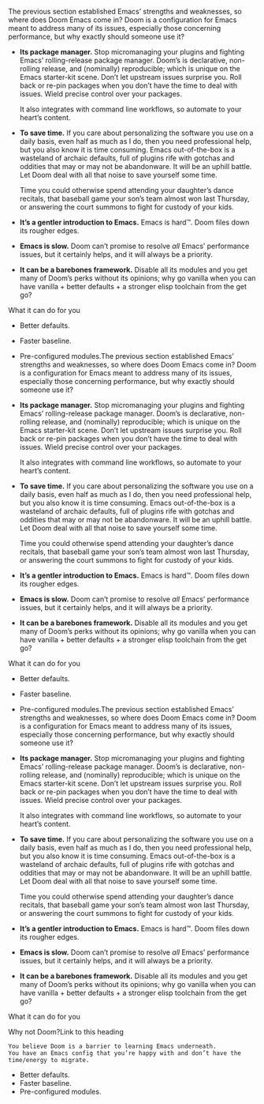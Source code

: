 The previous section established Emacs’ strengths and weaknesses, so where does Doom Emacs come in? Doom is a configuration for Emacs meant to address many of its issues, especially those concerning performance, but why exactly should someone use it?

- **Its package manager.** Stop micromanaging your plugins and fighting Emacs’ rolling-release package manager. Doom’s is declarative, non-rolling release, and (nominally) reproducible; which is unique on the Emacs starter-kit scene. Don’t let upstream issues surprise you. Roll back or re-pin packages when you don’t have the time to deal with issues. Wield precise control over your packages.
    
    It also integrates with command line workflows, so automate to your heart’s content.
    
- **To save time.** If you care about personalizing the software you use on a daily basis, even half as much as I do, then you need professional help, but you also know it is time consuming. Emacs out-of-the-box is a wasteland of archaic defaults, full of plugins rife with gotchas and oddities that may or may not be abandonware. It will be an uphill battle. Let Doom deal with all that noise to save yourself some time.
    
    Time you could otherwise spend attending your daughter’s dance recitals, that baseball game your son’s team almost won last Thursday, or answering the court summons to fight for custody of your kids.
    
- **It’s a gentler introduction to Emacs.** Emacs is hard™. Doom files down its rougher edges.
- **Emacs is slow.** Doom can’t promise to resolve _all_ Emacs’ performance issues, but it certainly helps, and it will always be a priority.
- **It can be a barebones framework.** Disable all its modules and you get many of Doom’s perks without its opinions; why go vanilla when you can have vanilla + better defaults + a stronger elisp toolchain from the get go?

What it can do for you

- Better defaults.
- Faster baseline.
- Pre-configured modules.The previous section established Emacs’ strengths and weaknesses, so where does Doom Emacs come in? Doom is a configuration for Emacs meant to address many of its issues, especially those concerning performance, but why exactly should someone use it?

- **Its package manager.** Stop micromanaging your plugins and fighting Emacs’ rolling-release package manager. Doom’s is declarative, non-rolling release, and (nominally) reproducible; which is unique on the Emacs starter-kit scene. Don’t let upstream issues surprise you. Roll back or re-pin packages when you don’t have the time to deal with issues. Wield precise control over your packages.
    
    It also integrates with command line workflows, so automate to your heart’s content.
    
- **To save time.** If you care about personalizing the software you use on a daily basis, even half as much as I do, then you need professional help, but you also know it is time consuming. Emacs out-of-the-box is a wasteland of archaic defaults, full of plugins rife with gotchas and oddities that may or may not be abandonware. It will be an uphill battle. Let Doom deal with all that noise to save yourself some time.
    
    Time you could otherwise spend attending your daughter’s dance recitals, that baseball game your son’s team almost won last Thursday, or answering the court summons to fight for custody of your kids.
    
- **It’s a gentler introduction to Emacs.** Emacs is hard™. Doom files down its rougher edges.
- **Emacs is slow.** Doom can’t promise to resolve _all_ Emacs’ performance issues, but it certainly helps, and it will always be a priority.
- **It can be a barebones framework.** Disable all its modules and you get many of Doom’s perks without its opinions; why go vanilla when you can have vanilla + better defaults + a stronger elisp toolchain from the get go?

What it can do for you

- Better defaults.
- Faster baseline.
- Pre-configured modules.The previous section established Emacs’ strengths and weaknesses, so where does Doom Emacs come in? Doom is a configuration for Emacs meant to address many of its issues, especially those concerning performance, but why exactly should someone use it?

- **Its package manager.** Stop micromanaging your plugins and fighting Emacs’ rolling-release package manager. Doom’s is declarative, non-rolling release, and (nominally) reproducible; which is unique on the Emacs starter-kit scene. Don’t let upstream issues surprise you. Roll back or re-pin packages when you don’t have the time to deal with issues. Wield precise control over your packages.
    
    It also integrates with command line workflows, so automate to your heart’s content.
    
- **To save time.** If you care about personalizing the software you use on a daily basis, even half as much as I do, then you need professional help, but you also know it is time consuming. Emacs out-of-the-box is a wasteland of archaic defaults, full of plugins rife with gotchas and oddities that may or may not be abandonware. It will be an uphill battle. Let Doom deal with all that noise to save yourself some time.
    
    Time you could otherwise spend attending your daughter’s dance recitals, that baseball game your son’s team almost won last Thursday, or answering the court summons to fight for custody of your kids.
    
- **It’s a gentler introduction to Emacs.** Emacs is hard™. Doom files down its rougher edges.
- **Emacs is slow.** Doom can’t promise to resolve _all_ Emacs’ performance issues, but it certainly helps, and it will always be a priority.
- **It can be a barebones framework.** Disable all its modules and you get many of Doom’s perks without its opinions; why go vanilla when you can have vanilla + better defaults + a stronger elisp toolchain from the get go?

What it can do for you

Why not Doom?Link to this heading

    You believe Doom is a barrier to learning Emacs underneath.
    You have an Emacs config that you’re happy with and don’t have the time/energy to migrate.



- Better defaults.
- Faster baseline.
- Pre-configured modules.
